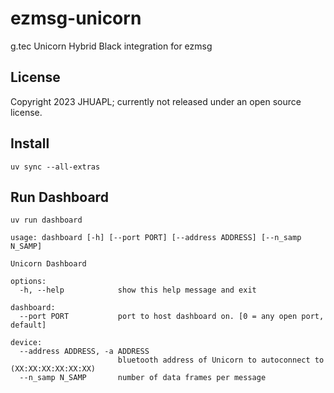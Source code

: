 # ezmsg-unicorn
g.tec Unicorn Hybrid Black integration for ezmsg

## License
Copyright 2023 JHUAPL; currently not released under an open source license.

## Install
```uv sync --all-extras```

## Run Dashboard
```uv run dashboard```
```
usage: dashboard [-h] [--port PORT] [--address ADDRESS] [--n_samp N_SAMP]

Unicorn Dashboard

options:
  -h, --help            show this help message and exit

dashboard:
  --port PORT           port to host dashboard on. [0 = any open port, default]

device:
  --address ADDRESS, -a ADDRESS
                        bluetooth address of Unicorn to autoconnect to (XX:XX:XX:XX:XX:XX)
  --n_samp N_SAMP       number of data frames per message
```